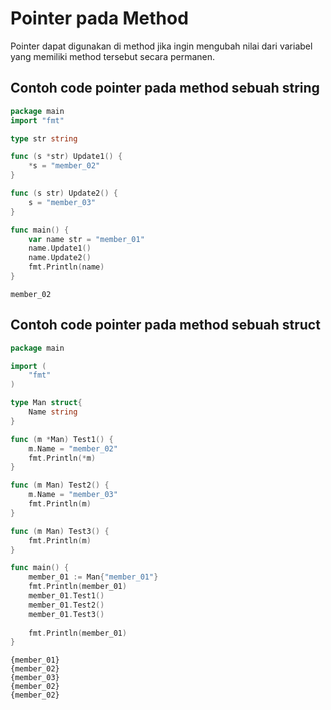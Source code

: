 # Pointer pada Method

Pointer dapat digunakan di method jika ingin mengubah nilai dari variabel yang memiliki method tersebut secara permanen.

## Contoh code pointer pada method sebuah string

```go
package main
import "fmt"

type str string

func (s *str) Update1() {
	*s = "member_02"
}

func (s str) Update2() {
	s = "member_03"
}

func main() {
	var name str = "member_01"
	name.Update1()
	name.Update2()
	fmt.Println(name)
}


```

```
member_02
```

## Contoh code pointer pada method sebuah struct

```go
package main

import (
    "fmt"
)

type Man struct{
    Name string
}

func (m *Man) Test1() {
    m.Name = "member_02"
    fmt.Println(*m)
}

func (m Man) Test2() {
    m.Name = "member_03"
    fmt.Println(m)
}

func (m Man) Test3() {
    fmt.Println(m)
}

func main() {
    member_01 := Man{"member_01"}
    fmt.Println(member_01)
    member_01.Test1()
    member_01.Test2()
    member_01.Test3()
    
    fmt.Println(member_01)
}
```

```
{member_01}
{member_02}
{member_03}
{member_02}
{member_02}
```
